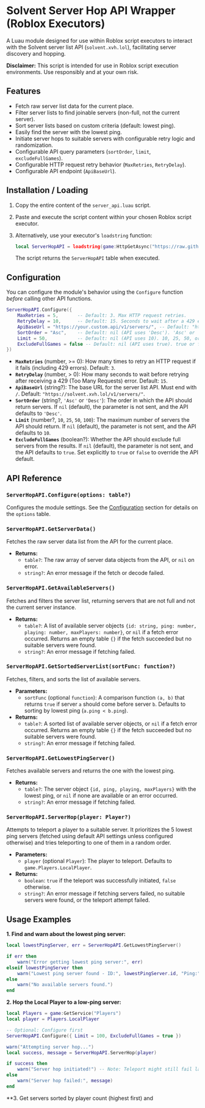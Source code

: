 # Solvent Server Hop API Wrapper (Roblox Executors)

A Luau module designed for use within Roblox script executors to interact with the Solvent server list API (`solvent.xvh.lol`), facilitating server discovery and hopping.

**Disclaimer:** This script is intended for use in Roblox script execution environments. Use responsibly and at your own risk.

## Features

- Fetch raw server list data for the current place.
- Filter server lists to find joinable servers (non-full, not the current server).
- Sort server lists based on custom criteria (default: lowest ping).
- Easily find the server with the lowest ping.
- Initiate server hops to suitable servers with configurable retry logic and randomization.
- Configurable API query parameters (`sortOrder`, `limit`, `excludeFullGames`).
- Configurable HTTP request retry behavior (`MaxRetries`, `RetryDelay`).
- Configurable API endpoint (`ApiBaseUrl`).

## Installation / Loading

1. Copy the entire content of the `server_api.luau` script.
2. Paste and execute the script content within your chosen Roblox script executor.
3. Alternatively, use your executor's `loadstring` function:

   ```lua
   local ServerHopAPI = loadstring(game:HttpGetAsync("https://raw.githubusercontent.com/xvht/Lua_ServerAPI/refs/heads/main/server_api.luau"))()
   ```

   The script returns the `ServerHopAPI` table when executed.

## Configuration

You can configure the module's behavior using the `Configure` function _before_ calling other API functions.

```lua
ServerHopAPI.Configure({
    MaxRetries = 5,       -- Default: 3. Max HTTP request retries.
    RetryDelay = 10,      -- Default: 15. Seconds to wait after a 429 error.
    ApiBaseUrl = "https://your.custom.api/v1/servers/", -- Default: "https://solvent.xvh.lol/v1/servers/"
    SortOrder = "Asc",    -- Default: nil (API uses 'Desc'). 'Asc' or 'Desc'.
    Limit = 50,           -- Default: nil (API uses 10). 10, 25, 50, or 100.
    ExcludeFullGames = false -- Default: nil (API uses true). true or false.
})
```

- **`MaxRetries`** (number, >= 0): How many times to retry an HTTP request if it fails (including 429 errors). Default: `3`.
- **`RetryDelay`** (number, > 0): How many seconds to wait before retrying after receiving a 429 (Too Many Requests) error. Default: `15`.
- **`ApiBaseUrl`** (string?): The base URL for the server list API. Must end with `/`. Default: `"https://solvent.xvh.lol/v1/servers/"`.
- **`SortOrder`** (string?, `'Asc'` or `'Desc'`): The order in which the API should return servers. If `nil` (default), the parameter is not sent, and the API defaults to `'Desc'`.
- **`Limit`** (number?, `10`, `25`, `50`, `100`): The maximum number of servers the API should return. If `nil` (default), the parameter is not sent, and the API defaults to `10`.
- **`ExcludeFullGames`** (boolean?): Whether the API should exclude full servers from the results. If `nil` (default), the parameter is not sent, and the API defaults to `true`. Set explicitly to `true` or `false` to override the API default.

## API Reference

### `ServerHopAPI.Configure(options: table?)`

Configures the module settings. See the [Configuration](#configuration) section for details on the `options` table.

### `ServerHopAPI.GetServerData()`

Fetches the raw server data list from the API for the current place.

- **Returns:**
  - `table?`: The raw array of server data objects from the API, or `nil` on error.
  - `string?`: An error message if the fetch or decode failed.

### `ServerHopAPI.GetAvailableServers()`

Fetches and filters the server list, returning servers that are not full and not the current server instance.

- **Returns:**
  - `table?`: A list of available server objects `{id: string, ping: number, playing: number, maxPlayers: number}`, or `nil` if a fetch error occurred. Returns an empty table `{}` if the fetch succeeded but no suitable servers were found.
  - `string?`: An error message if fetching failed.

### `ServerHopAPI.GetSortedServerList(sortFunc: function?)`

Fetches, filters, and sorts the list of available servers.

- **Parameters:**
  - `sortFunc` (optional `function`): A comparison function `(a, b)` that returns `true` if server `a` should come before server `b`. Defaults to sorting by lowest ping (`a.ping < b.ping`).
- **Returns:**
  - `table?`: A sorted list of available server objects, or `nil` if a fetch error occurred. Returns an empty table `{}` if the fetch succeeded but no suitable servers were found.
  - `string?`: An error message if fetching failed.

### `ServerHopAPI.GetLowestPingServer()`

Fetches available servers and returns the one with the lowest ping.

- **Returns:**
  - `table?`: The server object `{id, ping, playing, maxPlayers}` with the lowest ping, or `nil` if none are available or an error occurred.
  - `string?`: An error message if fetching failed.

### `ServerHopAPI.ServerHop(player: Player?)`

Attempts to teleport a player to a suitable server. It prioritizes the 5 lowest ping servers (fetched using default API settings unless configured otherwise) and tries teleporting to one of them in a random order.

- **Parameters:**
  - `player` (optional `Player`): The player to teleport. Defaults to `game.Players.LocalPlayer`.
- **Returns:**
  - `boolean`: `true` if the teleport was successfully initiated, `false` otherwise.
  - `string?`: An error message if fetching servers failed, no suitable servers were found, or the teleport attempt failed.

## Usage Examples

**1. Find and warn about the lowest ping server:**

```lua
local lowestPingServer, err = ServerHopAPI.GetLowestPingServer()

if err then
    warn("Error getting lowest ping server:", err)
elseif lowestPingServer then
    warn("Lowest ping server found - ID:", lowestPingServer.id, "Ping:", lowestPingServer.ping, "Players:", lowestPingServer.playing .. "/" .. lowestPingServer.maxPlayers)
else
    warn("No available servers found.")
end
```

**2. Hop the Local Player to a low-ping server:**

```lua
local Players = game:GetService("Players")
local player = Players.LocalPlayer

-- Optional: Configure first
ServerHopAPI.Configure({ Limit = 100, ExcludeFullGames = true })

warn("Attempting server hop...")
local success, message = ServerHopAPI.ServerHop(player)

if success then
    warn("Server hop initiated!") -- Note: Teleport might still fail later
else
    warn("Server hop failed:", message)
end
```

\*\*3. Get servers sorted by player count (highest first) and
